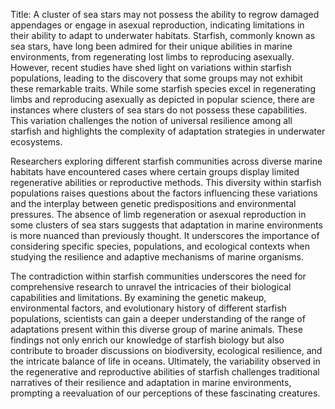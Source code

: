 Title: A cluster of sea stars may not possess the ability to regrow damaged appendages or engage in asexual reproduction, indicating limitations in their ability to adapt to underwater habitats.
Starfish, commonly known as sea stars, have long been admired for their unique abilities in marine environments, from regenerating lost limbs to reproducing asexually. However, recent studies have shed light on variations within starfish populations, leading to the discovery that some groups may not exhibit these remarkable traits. While some starfish species excel in regenerating limbs and reproducing asexually as depicted in popular science, there are instances where clusters of sea stars do not possess these capabilities. This variation challenges the notion of universal resilience among all starfish and highlights the complexity of adaptation strategies in underwater ecosystems.

Researchers exploring different starfish communities across diverse marine habitats have encountered cases where certain groups display limited regenerative abilities or reproductive methods. This diversity within starfish populations raises questions about the factors influencing these variations and the interplay between genetic predispositions and environmental pressures. The absence of limb regeneration or asexual reproduction in some clusters of sea stars suggests that adaptation in marine environments is more nuanced than previously thought. It underscores the importance of considering specific species, populations, and ecological contexts when studying the resilience and adaptive mechanisms of marine organisms.

The contradiction within starfish communities underscores the need for comprehensive research to unravel the intricacies of their biological capabilities and limitations. By examining the genetic makeup, environmental factors, and evolutionary history of different starfish populations, scientists can gain a deeper understanding of the range of adaptations present within this diverse group of marine animals. These findings not only enrich our knowledge of starfish biology but also contribute to broader discussions on biodiversity, ecological resilience, and the intricate balance of life in oceans. Ultimately, the variability observed in the regenerative and reproductive abilities of starfish challenges traditional narratives of their resilience and adaptation in marine environments, prompting a reevaluation of our perceptions of these fascinating creatures.